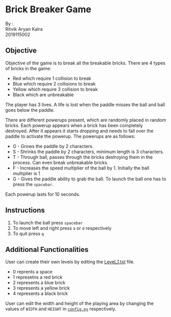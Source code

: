 # Brick Breaker Game
By :\
Ritvik Aryan Kalra\
2019115002

## Objective
Objective of the game is to break all the breakable bricks. There are 4 types of bricks in the game:
* Red which require 1 collision to break
* Blue which require 2 collisions to break
* Yellow which require 3 collision to break
* Black which are unbreakable

The player has 3 lives. A life is lost when the paddle misses the ball and ball goes below the paddle. 

There are different powerups present, which are randomly placed in random bricks. Each powerup appears when a brick has been completely destroyed. After it appears it starts dropping and needs to fall over the paddle to activate the powerup. The powerups are as follows:
* G - Grows the paddle by 2 characters.
* S - Shrinks the paddle by 2 characters, minimum length is 3 characters.
* T - Through ball, passes through the bricks destroying them in the process. Can even break unbreakable bricks.
* F - Increases the speed multiplier of the ball by 1. Initially the ball multiplier is 1
* G - Gives the paddle ability to grab the ball. To launch the ball one has to press the `spacebar`.

Each powerup lasts for 10 seconds.

## Instructions
1. To launch the ball press `spacebar`
2. To move left and right press `a` or `d` respectively
3. To quit press `q`

## Additional Functionalities
User can create their own levels by editing the [Level_1.txt](Levels/Level_1.txt) file.
* 0 reprents a space
* 1 represetns a red brick
* 2 represents a blue brick
* 3 represents a yellow brick
* 4 represents a black brick

User can edit the width and height of the playing area by changing the values of `WIDTH` and `HEIGHT` in [`config.py`](config.py) respectively.